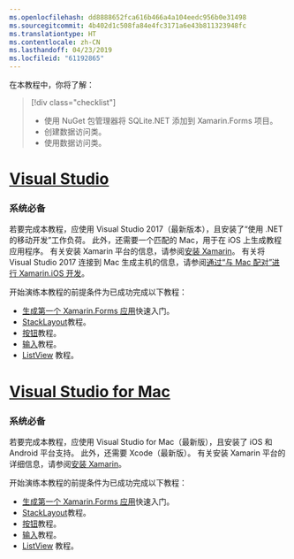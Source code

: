 ```yaml
---
ms.openlocfilehash: dd8888652fca616b466a4a104eedc956b0e31498
ms.sourcegitcommit: 4b402d1c508fa84e4fc3171a6e43b811323948fc
ms.translationtype: HT
ms.contentlocale: zh-CN
ms.lasthandoff: 04/23/2019
ms.locfileid: "61192865"
---
```

在本教程中，你将了解：

> [!div class="checklist"]
> - 使用 NuGet 包管理器将 SQLite.NET 添加到 Xamarin.Forms 项目。
> - 创建数据访问类。
> - 使用数据访问类。

# <a name="visual-studiotabvswin"></a>[Visual Studio](#tab/vswin)

### <a name="prerequisites"></a>系统必备

若要完成本教程，应使用 Visual Studio 2017（最新版本），且安装了“使用 .NET 的移动开发”工作负荷。 此外，还需要一个匹配的 Mac，用于在 iOS 上生成教程应用程序。 有关安装 Xamarin 平台的信息，请参阅[安装 Xamarin](~/get-started/installation/index.md)。 有关将 Visual Studio 2017 连接到 Mac 生成主机的信息，请参阅[通过“与 Mac 配对”进行 Xamarin.iOS 开发](~/ios/get-started/installation/windows/connecting-to-mac/index.md)。

开始演练本教程的前提条件为已成功完成以下教程：

- [生成第一个 Xamarin.Forms 应用](~/get-started/first-app/index.md)快速入门。
- [StackLayout](~/get-started/tutorials/stacklayout/index.yml)教程。
- [按钮](~/get-started/tutorials/button/index.yml)教程。
- [输入](~/get-started/tutorials/entry/index.yml)教程。
- [ListView](~/get-started/tutorials/listview/index.yml) 教程。

# <a name="visual-studio-for-mactabvsmac"></a>[Visual Studio for Mac](#tab/vsmac)

### <a name="prerequisites"></a>系统必备

若要完成本教程，应使用 Visual Studio for Mac（最新版），且安装了 iOS 和 Android 平台支持。 此外，还需要 Xcode（最新版）。 有关安装 Xamarin 平台的详细信息，请参阅[安装 Xamarin](~/get-started/installation/index.md)。

开始演练本教程的前提条件为已成功完成以下教程：

- [生成第一个 Xamarin.Forms 应用](~/get-started/first-app/index.md)快速入门。
- [StackLayout](~/get-started/tutorials/stacklayout/index.yml)教程。
- [按钮](~/get-started/tutorials/button/index.yml)教程。
- [输入](~/get-started/tutorials/entry/index.yml)教程。
- [ListView](~/get-started/tutorials/listview/index.yml) 教程。
